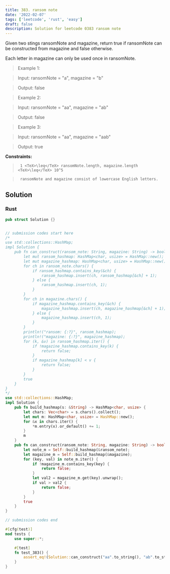 ```yaml
---
title: 383. ransom note
date: '2022-02-07'
tags: ['leetcode', 'rust', 'easy']
draft: false
description: Solution for leetcode 0383 ransom note
---
```


 

  Given two stings ransomNote and magazine, return true if ransomNote can be constructed from magazine and false otherwise.

  Each letter in magazine can only be used once in ransomNote.

   

 >   Example 1:

 >   Input: ransomNote <TeX>=</TeX> "a", magazine <TeX>=</TeX> "b"

 >   Output: false

 >   Example 2:

 >   Input: ransomNote <TeX>=</TeX> "aa", magazine <TeX>=</TeX> "ab"

 >   Output: false

 >   Example 3:

 >   Input: ransomNote <TeX>=</TeX> "aa", magazine <TeX>=</TeX> "aab"

 >   Output: true

   

  **Constraints:**

  

 >   	1 <TeX>\leq</TeX> ransomNote.length, magazine.length <TeX>\leq</TeX> 10^5

 >   	ransomNote and magazine consist of lowercase English letters.


## Solution
### Rust
```rust
pub struct Solution {}


// submission codes start here
/*
use std::collections::HashMap;
impl Solution {
    pub fn can_construct(ransom_note: String, magazine: String) -> bool {
        let mut ransom_hashmap: HashMap<char, usize> = HashMap::new();
        let mut magazine_hashmap: HashMap<char, usize> = HashMap::new();
        for ch in ransom_note.chars() {
            if ransom_hashmap.contains_key(&ch) {
                ransom_hashmap.insert(ch, ransom_hashmap[&ch] + 1);
            } else {
                ransom_hashmap.insert(ch, 1);
            }
        }
        for ch in magazine.chars() {
            if magazine_hashmap.contains_key(&ch) {
                magazine_hashmap.insert(ch, magazine_hashmap[&ch] + 1);
            } else {
                magazine_hashmap.insert(ch, 1);
            }
        }
        println!("ransom: {:?}", ransom_hashmap);
        println!("magazine: {:?}", magazine_hashmap);
        for (k, &v) in ransom_hashmap.iter() {
            if !magazine_hashmap.contains_key(k) {
                return false;
            }
            if magazine_hashmap[k] < v {
                return false;
            }
        }
        true
    }
}
*/
use std::collections::HashMap;
impl Solution {
    pub fn build_hashmap(s: &String) -> HashMap<char, usize> {
        let chars: Vec<char> = s.chars().collect();
        let mut m: HashMap<char, usize> = HashMap::new();
        for &x in chars.iter() {
            *m.entry(x).or_default() += 1;
        }
        m
    }
    pub fn can_construct(ransom_note: String, magazine: String) -> bool {
        let note_m = Self::build_hashmap(&ransom_note);
        let magazine_m = Self::build_hashmap(&magazine);
        for (key, val) in note_m.iter() {
            if !magazine_m.contains_key(key) {
                return false;
            }
            let val2 = magazine_m.get(key).unwrap();
            if val > val2 {
                return false;
            }
        }
        true
    }
}

// submission codes end

#[cfg(test)]
mod tests {
    use super::*;

    #[test]
    fn test_383() {
        assert_eq!(Solution::can_construct("aa".to_string(), "ab".to_string()), false);
    }
}


```
